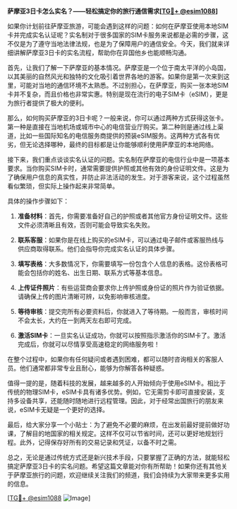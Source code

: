 **萨摩亚3日卡怎么实名？——轻松搞定你的旅行通信需求[[TG💪+ @esim1088](https://t.me/s/esim1088)]**

如果你计划前往萨摩亚旅游，可能会遇到这样的问题：如何在萨摩亚使用本地SIM卡并完成实名认证呢？实名制对于很多国家的SIM卡服务来说都是必需的步骤，这不仅是为了遵守当地法律法规，也是为了保障用户的通信安全。今天，我们就来详细讲解萨摩亚3日卡的实名流程，帮助你在异国他乡也能顺畅沟通。

首先，让我们了解一下萨摩亚的基本情况。萨摩亚是一个位于南太平洋的小岛国，以其美丽的自然风光和独特的文化吸引着世界各地的游客。如果你是第一次来到这里，可能对当地的通信环境不太熟悉。不过别担心，在萨摩亚，购买一张本地SIM卡并不复杂，而且价格也非常实惠。特别是现在流行的电子SIM卡（eSIM），更是为旅行者提供了极大的便利。

那么，如何购买萨摩亚的3日卡呢？一般来说，你可以通过两种方式获得这张卡。第一种是直接在当地机场或城市中心的电信营业厅购买。第二种则是通过线上渠道，比如一些国际知名的电信服务商提供的预装eSIM服务。这两种方式各有优劣，但无论选择哪种，最终的目标都是让你能够顺利使用萨摩亚的本地网络。

接下来，我们重点谈谈实名认证的问题。实名制在萨摩亚的电信行业中是一项基本要求。当你购买SIM卡时，通常需要提供护照或其他有效的身份证明文件。这是为了确保用户信息的真实性，并防止非法活动的发生。对于游客来说，这个过程虽然看似繁琐，但实际上操作起来非常简单。

具体的操作步骤如下：

1. **准备材料**：首先，你需要准备好自己的护照或者其他官方身份证明文件。这些文件必须清晰且有效，否则可能会导致实名失败。

2. **联系客服**：如果你是在线上购买的eSIM卡，可以通过电子邮件或客服热线与供应商取得联系。他们会指导你完成实名认证的具体步骤。

3. **填写表格**：大多数情况下，你需要填写一份包含个人信息的表格。这份表格可能会包括你的姓名、出生日期、联系方式等基本信息。

4. **上传证件照片**：有些运营商会要求你上传护照或身份证的照片作为验证依据。请确保上传的图片清晰可辨，以免影响审核进度。

5. **等待审核**：提交完所有必要资料后，你就进入了等待期。一般而言，审核时间不会太长，大约在一到两天左右即可完成。

6. **激活SIM卡**：一旦实名认证成功，你就可以按照指示激活你的SIM卡了。激活完成后，你就可以尽情享受高速稳定的网络服务啦！

在整个过程中，如果你有任何疑问或者遇到困难，都可以随时咨询相关的客服人员。他们通常都非常专业且耐心，能够为你解答各种疑惑。

值得一提的是，随着科技的发展，越来越多的人开始倾向于使用eSIM卡。相比于传统的物理SIM卡，eSIM卡具有诸多优势。例如，它无需剪卡即可直接安装，支持多设备共享，还能随时随地进行远程管理。因此，对于经常出国旅行的朋友来说，eSIM卡无疑是一个更好的选择。

最后，给大家分享一个小贴士：为了避免不必要的麻烦，在出发前最好提前做好功课，了解目的地国家的相关规定。这样不仅可以节省时间，还可以更好地规划行程。此外，记得保存好所有的交易记录和凭证，以备不时之需。

总之，无论是通过传统方式还是新兴技术手段，只要掌握了正确的方法，就能轻松搞定萨摩亚3日卡的实名问题。希望这篇文章能对你有所帮助！如果你还有其他关于萨摩亚旅行的问题，欢迎继续关注我们的频道，我们会持续为大家带来更多实用的信息。

[[TG💪+ @esim1088](https://t.me/s/esim1088) ![Image](https://i.postimg.cc/4NQfJmqS/Snipaste-2025-05-13-00-14-12.png)]